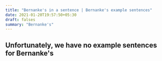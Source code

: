 ```yaml
---
title: "Bernanke's in a sentence | Bernanke's example sentences"
date: 2021-01-20T19:57:50+05:30
draft: falses
summary: "Bernanke's"
---
```

## Unfortunately, we have no example sentences for Bernanke's                 
